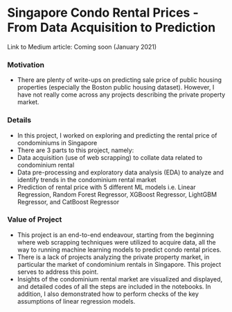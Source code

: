 # Singapore Condo Rental Prices - From Data Acquisition to Prediction

Link to Medium article: Coming soon (January 2021)

### Motivation
- There are plenty of write-ups on predicting sale price of public housing properties (especially the Boston public housing dataset). However, I have not really come across any projects describing the private property market.

### Details
- In this project, I worked on exploring and predicting the rental price of condominiums in Singapore
- There are 3 parts to this project, namely:
 - Data acquisition (use of web scrapping) to collate data related to condominium rental
 - Data pre-processing and exploratory data analysis (EDA) to analyze and identify trends in the condominium rental market
 - Prediction of rental price with 5 different ML models i.e. Linear Regression, Random Forest Regressor, XGBoost Regressor, LightGBM Regressor, and CatBoost Regressor
 
### Value of Project
- This project is an end-to-end endeavour, starting from the beginning where web scrapping techniques were utilized to acquire data, all the way to running machine learning models to predict condo rental prices. 
- There is a lack of projects analyzing the private property market, in particular the market of condominium rentals in Singapore. This project serves to address this point.
- Insights of the condominium rental market are visualized and displayed, and detailed codes of all the steps are included in the notebooks. In addition, I also demonstrated how to perform checks of the key assumptions of linear regression models.
